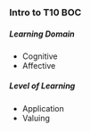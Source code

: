 ### Intro to T10 BOC


##### Learning Domain
- Cognitive
- Affective
  
##### Level of Learning
- Application
- Valuing
